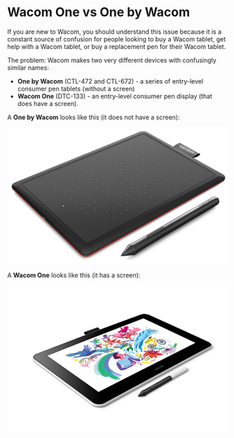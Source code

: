 # Wacom One vs One by Wacom

If you are new to Wacom, you should understand this issue because it is a constant source of confusion for people looking to buy a Wacom tablet, get help with a Wacom tablet, or buy a replacement pen for their Wacom tablet.

The problem: Wacom makes two very different devices with confusingly similar names:

* **One by Wacom** (CTL-472 and CTL-672) - a series of entry-level consumer pen tablets (without a screen)
* **Wacom One** (DTC-133) - an entry-level consumer pen display (that does have a screen).

A **One by Wacom** looks like this (it does not have a screen):

![](<../../.gitbook/assets/image (2).png>)

A **Wacom One** looks like this (it has a screen):

![](<../../.gitbook/assets/image (292).png>)





##

